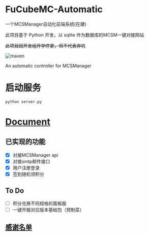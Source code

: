 # FuCubeMC-Automatic

一个MCSManager自动化前端系统(在建)

此项目基于 Python 开发，以 sqlite 作为数据库的MCSM一键对接网站

~~此项目因开发组开学停更，但不代表弃坑~~

![maven](https://img.shields.io/badge/python-3.8%2B-blue)

An automatic controller for MCSManager

# 启动服务

```shell
python server.py
```

# [Document](Document/README.md)

## 已实现的功能

- [x] 对接MCSManager api
- [x] 对接smtp邮件接口
- [x] 用户注册登录
- [x] 签到随机领积分

## To Do

- [ ] 积分兑换不同规格的面板服
- [ ] 一键开服对应版本基础包（预制菜）

## [感谢名单](Document/thanks.md)
